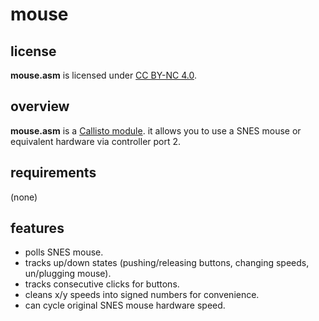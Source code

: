 # mouse

## license

**mouse.asm** is licensed under [CC BY-NC 4.0](https://creativecommons.org/licenses/by-nc/4.0/). 

## overview

**mouse.asm** is a [Callisto module](https://github.com/Underrout/callisto).
it allows you to use a SNES mouse or equivalent hardware via controller port 2.

## requirements

(none)

## features

- polls SNES mouse.
- tracks up/down states (pushing/releasing buttons, changing speeds, un/plugging mouse).
- tracks consecutive clicks for buttons.
- cleans x/y speeds into signed numbers for convenience.
- can cycle original SNES mouse hardware speed.
